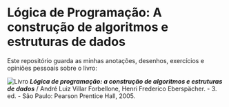 # Lógica de Programação: A construção de algoritmos e estruturas de dados

Este repositório guarda as minhas anotações, desenhos, exercícios e opiniões pessoais sobre o livro:

![Livro](https://m.media-amazon.com/images/I/71oP3zu70KL._UF894,1000_QL80_.jpg)
***Lógica de programação: a construção de algoritmos e estruturas de dados*** / André Luiz Villar Forbellone, Henri Frederico Eberspächer. - 3. ed. - São Paulo: Pearson Prentice Hall, 2005.
